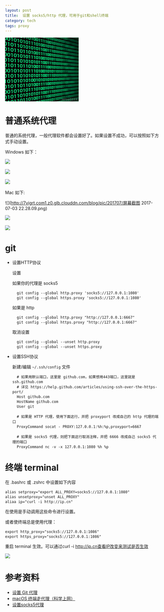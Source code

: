 ```yaml
---
layout: post
title:  设置 socks5/http 代理，可用于git和shell终端
category: tech
tags: proxy
---
```

![](/assets/img/proxy.jpg)
# 普通系统代理

普通的系统代理，一般代理软件都会设置好了。如果设置不成功，可以按照如下方式手动设置。

Windows 如下：

![](http://7vigrt.com1.z0.glb.clouddn.com/blog/pic/201707/QQ20170703-222642.png)

![](http://7vigrt.com1.z0.glb.clouddn.com/blog/pic/201707/QQ20170703-222614.png)

![](http://7vigrt.com1.z0.glb.clouddn.com/blog/pic/201707/QQ20170703-222749.png)

Mac 如下:

![](http://7vigrt.com1.z0.glb.clouddn.com/blog/pic/201707/屏幕截图 2017-07-03 22.28.09.png)

![](http://7vigrt.com1.z0.glb.clouddn.com/blog/pic/201707/QQ20170703-222859.png)

![](http://7vigrt.com1.z0.glb.clouddn.com/blog/pic/201707/QQ20170703-222930.png)


# git

* 设置HTTP协议

    设置
    
     如果你的代理是 socks5
     
        git config --global http.proxy 'socks5://127.0.0.1:1080' 
        git config --global https.proxy 'socks5://127.0.0.1:1080'
     
     如果是 http
     
        git config --global http.proxy "http://127.0.0.1:6667"
        git config --global https.proxy "http://127.0.0.1:6667"
        
     取消设置  
        
        git config --global --unset http.proxy
        git config --global --unset https.proxy
        
* 设置SSH协议

    新建/编辑 `~/.ssh/config` 文件
    
        # 如果用默认端口，这里是 github.com，如果想用443端口，这里就是 ssh.github.com 
        # 详见 https://help.github.com/articles/using-ssh-over-the-https-port/
        Host github.com
        HostName github.com
        User git

        # 如果是 HTTP 代理，使用下面这行，并把 proxyport 改成自己的 http 代理的端口
        ProxyCommand socat - PROXY:127.0.0.1:%h:%p,proxyport=6667

        # 如果是 socks5 代理，则把下面这行取消注释，并把 6666 改成自己 socks5 代理的端口
        ProxyCommand nc -v -x 127.0.0.1:1080 %h %p

# 终端 terminal

在 .bashrc 或 .zshrc 中设置如下内容

    alias setproxy="export ALL_PROXY=socks5://127.0.0.1:1080"
    alias unsetproxy="unset ALL_PROXY"
    aliaa ip="curl -i http://ip.cn"

在使用是手动调用这些命令进行设置。

或者使终端总是使用代理：

    export http_proxy="socks5://127.0.0.1:1086"
    export https_proxy="socks5://127.0.0.1:1086"

重启 terminal 生效。可以通过curl -i http://ip.cn查看IP改变来测试是否生效

![](http://7vigrt.com1.z0.glb.clouddn.com/blog/pic/201707/%E5%B1%8F%E5%B9%95%E5%BF%AB%E7%85%A7%202017-07-04%20%E4%B8%8B%E5%8D%888.01.53.png)

# 参考资料

* [设置 Git 代理](https://imciel.com/2016/06/28/git-proxy/)
* [macOS 终端走代理（科学上网）](https://juejin.im/entry/5821840cd203090055134cc0)
* [设置socks5代理](http://www.jianshu.com/p/ff4093ed893f)